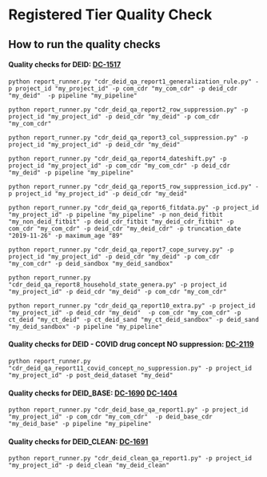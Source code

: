 # Registered Tier Quality Check
  
## How to run the quality checks
#### Quality checks for DEID: [DC-1517](https://precisionmedicineinitiative.atlassian.net/browse/DC-1517)

```python report_runner.py "cdr_deid_qa_report1_generalization_rule.py" -p project_id "my_project_id" -p com_cdr "my_com_cdr" -p deid_cdr "my_deid"  -p pipeline "my_pipeline" ```

```python report_runner.py "cdr_deid_qa_report2_row_suppression.py" -p project_id "my_project_id" -p deid_cdr "my_deid" -p com_cdr "my_com_cdr" ```

```python report_runner.py "cdr_deid_qa_report3_col_suppression.py" -p project_id "my_project_id" -p deid_cdr "my_deid" ```

```python report_runner.py "cdr_deid_qa_report4_dateshift.py" -p project_id "my_project_id" -p com_cdr "my_com_cdr" -p deid_cdr "my_deid" -p pipeline "my_pipeline"  ```

```python report_runner.py "cdr_deid_qa_report5_row_suppression_icd.py" -p project_id "my_project_id" -p deid_cdr "my_deid"  ```

```python report_runner.py "cdr_deid_qa_report6_fitdata.py" -p project_id "my_project_id" -p pipeline "my_pipeline" -p non_deid_fitbit "my_non_deid_fitbit" -p deid_cdr_fitbit "my_deid_cdr_fitbit" -p com_cdr "my_com_cdr" -p deid_cdr "my_deid_cdr" -p truncation_date "2019-11-26" -p maximum_age "89"  ```

```python report_runner.py "cdr_deid_qa_report7_cope_survey.py" -p project_id "my_project_id" -p deid_cdr "my_deid" -p com_cdr "my_com_cdr" -p deid_sandbox "my_deid_sandbox"   ```

```python report_runner.py "cdr_deid_qa_report8_household_state_genera.py" -p project_id "my_project_id" -p deid_cdr "my_deid" -p com_cdr "my_com_cdr"  ```

```python report_runner.py "cdr_deid_qa_report10_extra.py" -p project_id "my_project_id" -p deid_cdr "my_deid"  -p com_cdr "my_com_cdr" -p ct_deid "my_ct_deid" -p ct_deid_sand "my_ct_deid_sandbox" -p deid_sand "my_deid_sandbox" -p pipeline "my_pipeline" ```
  
#### Quality checks for DEID - COVID drug concept NO suppression: [DC-2119](https://precisionmedicineinitiative.atlassian.net/browse/DC-2119)
```python report_runner.py "cdr_deid_qa_report11_covid_concept_no_suppression.py" -p project_id "my_project_id" -p post_deid_dataset "my_deid" ```
  
#### Quality checks for DEID_BASE: [DC-1690](https://precisionmedicineinitiative.atlassian.net/browse/DC-1690) [DC-1404](https://precisionmedicineinitiative.atlassian.net/browse/DC-1404)

```python report_runner.py "cdr_deid_base_qa_report1.py" -p project_id "my_project_id" -p com_cdr "my_com_cdr"  -p deid_base_cdr "my_deid_base" -p pipeline "my_pipeline"  ```
  
#### Quality checks for DEID_CLEAN: [DC-1691](https://precisionmedicineinitiative.atlassian.net/browse/DC-1691)

```python report_runner.py "cdr_deid_clean_qa_report1.py" -p project_id "my_project_id" -p deid_clean "my_deid_clean" ```
